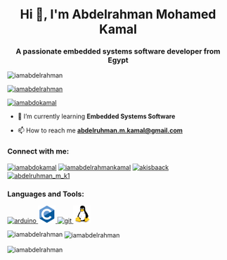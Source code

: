 <h1 align="center">Hi 👋, I'm Abdelrahman Mohamed Kamal</h1>
<h3 align="center">A passionate embedded systems software developer from Egypt</h3>

<p align="left"> <img src="https://komarev.com/ghpvc/?username=iamabdelrahman&label=Profile%20views&color=0e75b6&style=flat" alt="iamabdelrahman" /> </p>

<p align="left"> <a href="https://github.com/ryo-ma/github-profile-trophy"><img src="https://github-profile-trophy.vercel.app/?username=iamabdelrahman" alt="iamabdelrahman" /></a> </p>

<p align="left"> <a href="https://twitter.com/iamabdokamal" target="blank"><img src="https://img.shields.io/twitter/follow/iamabdokamal?logo=twitter&style=for-the-badge" alt="iamabdokamal" /></a> </p>

- 🌱 I’m currently learning **Embedded Systems Software**

- 📫 How to reach me **abdelruhman.m.kamal@gmail.com**

<h3 align="left">Connect with me:</h3>
<p align="left">
<a href="https://twitter.com/iamabdokamal" target="blank"><img align="center" src="https://raw.githubusercontent.com/rahuldkjain/github-profile-readme-generator/master/src/images/icons/Social/twitter.svg" alt="iamabdokamal" height="30" width="40" /></a>
<a href="https://linkedin.com/in/iamabdelrahmankamal" target="blank"><img align="center" src="https://raw.githubusercontent.com/rahuldkjain/github-profile-readme-generator/master/src/images/icons/Social/linked-in-alt.svg" alt="iamabdelrahmankamal" height="30" width="40" /></a>
<a href="https://fb.com/akisbaack" target="blank"><img align="center" src="https://raw.githubusercontent.com/rahuldkjain/github-profile-readme-generator/master/src/images/icons/Social/facebook.svg" alt="akisbaack" height="30" width="40" /></a>
<a href="https://www.hackerearth.com/abdelruhman_m_k1" target="blank"><img align="center" src="https://raw.githubusercontent.com/rahuldkjain/github-profile-readme-generator/master/src/images/icons/Social/hackerearth.svg" alt="abdelruhman_m_k1" height="30" width="40" /></a>
</p>

<h3 align="left">Languages and Tools:</h3>
<p align="left"> <a href="https://www.arduino.cc/" target="_blank" rel="noreferrer"> <img src="https://cdn.worldvectorlogo.com/logos/arduino-1.svg" alt="arduino" width="40" height="40"/> </a> <a href="https://www.cprogramming.com/" target="_blank" rel="noreferrer"> <img src="https://raw.githubusercontent.com/devicons/devicon/master/icons/c/c-original.svg" alt="c" width="40" height="40"/> </a> <a href="https://git-scm.com/" target="_blank" rel="noreferrer"> <img src="https://www.vectorlogo.zone/logos/git-scm/git-scm-icon.svg" alt="git" width="40" height="40"/> </a> <a href="https://www.linux.org/" target="_blank" rel="noreferrer"> <img src="https://raw.githubusercontent.com/devicons/devicon/master/icons/linux/linux-original.svg" alt="linux" width="40" height="40"/> </a> </p>

<p><img align="left" src="https://github-readme-stats.vercel.app/api/top-langs?username=iamabdelrahman&show_icons=true&locale=en&layout=compact" alt="iamabdelrahman" /></p>

<p>&nbsp;<img align="center" src="https://github-readme-stats.vercel.app/api?username=iamabdelrahman&show_icons=true&locale=en" alt="iamabdelrahman" /></p>

<p><img align="center" src="https://github-readme-streak-stats.herokuapp.com/?user=iamabdelrahman&" alt="iamabdelrahman" /></p>
